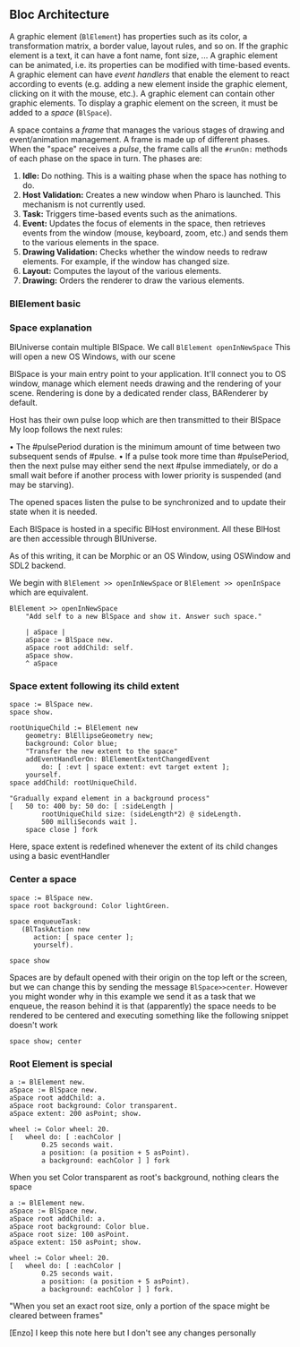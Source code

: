 ## Bloc Architecture

A graphic element (`BlElement`) has properties such as its color, a transformation matrix, a border value, layout rules, and so on. 
If the graphic element is a text, it can have a font name, font size, ... A graphic element can be animated, i.e. its properties can be modified with time-based events. A graphic element can have *event handlers* that enable the element to react according to events (e.g. adding a new element inside the graphic element, clicking on it with the mouse, etc.). A graphic element can contain other graphic elements. To display a graphic element on the screen, it must be added to a *space* (`BlSpace`).

A space contains a *frame* that manages the various stages of drawing and event/animation management. 
A frame is made up of different phases. When the "space" receives a *pulse*, the frame calls all the `#runOn:` methods of each phase on the space in turn. 
The phases are:

1. **Idle:** Do nothing. This is a waiting phase when the space has nothing to do.
2. **Host Validation:** Creates a new window when Pharo is launched. This mechanism is not currently used.
3. **Task:** Triggers time-based events such as  the animations.
4. **Event:** Updates the focus of elements in the space, then retrieves events from the window (mouse, keyboard, zoom, etc.) and sends them to the various elements in the space.
5. **Drawing Validation:** Checks whether the window needs to redraw elements. For example, if the window has changed size.
6. **Layout:** Computes the layout of the various elements.
7. **Drawing:** Orders the renderer to draw the various elements.

### BlElement basic

### Space explanation

BlUniverse contain multiple BlSpace.
We call `BlElement openInNewSpace`
This will open a new OS Windows, with our scene

BlSpace is your main entry point to your application. It'll connect you to 
OS window, manage which element needs drawing and the rendering of your scene.
Rendering is done by a dedicated render class, BARenderer by default.

Host has their own pulse loop which are then transmitted to their BlSpace
My loop follows the next rules:

•	The #pulsePeriod duration is the minimum amount of time between two subsequent sends of #pulse.
•	If a pulse took more time than #pulsePeriod, then the next pulse may either send the next #pulse immediately, or do a small wait before if another process with lower priority is suspended (and may be starving).

The opened spaces listen the pulse to be synchronized and to update their state when it is needed.



Each BlSpace is hosted in  a specific BlHost environment.
All these BlHost are then accessible through BlUniverse.

 As of this writing, it can be Morphic or an OS Window,
using OSWindow and SDL2 backend. 



We begin with `BlElement >> openInNewSpace`
or `BlElement >> openInSpace`  which are equivalent.

```smalltalk
BlElement >> openInNewSpace
	"Add self to a new BlSpace and show it. Answer such space."
	
	| aSpace |
	aSpace := BlSpace new.
	aSpace root addChild: self.
	aSpace show.
	^ aSpace
```

### Space extent following its child extent 

```smalltalk
space := BlSpace new.
space show.

rootUniqueChild := BlElement new
	geometry: BlEllipseGeometry new;
	background: Color blue;
	"Transfer the new extent to the space"
	addEventHandlerOn: BlElementExtentChangedEvent
		do: [ :evt | space extent: evt target extent ]; 
	yourself.
space addChild: rootUniqueChild.

"Gradually expand element in a background process"
[ 	50 to: 400 by: 50 do: [ :sideLength |
		rootUniqueChild size: (sideLength*2) @ sideLength.
		500 milliSeconds wait ].
	space close ] fork
```

Here, space extent is redefined whenever the extent of its child changes using a basic eventHandler

### Center a space

```smalltalk
space := BlSpace new.
space root background: Color lightGreen.

space enqueueTask:
   (BlTaskAction new
      action: [ space center ];
      yourself).

space show
```

Spaces are by default opened with their origin on the top left or the screen, but we can change this by sending the message `BlSpace>>center`.
However you might wonder why in this example we send it as a task that we enqueue, the reason behind it is that (apparently) the space needs to be rendered to be centered and executing something like the following snippet doesn't work

```st
space show; center
```

### Root Element is special

```smalltalk
a := BlElement new.
aSpace := BlSpace new.
aSpace root addChild: a.
aSpace root background: Color transparent.
aSpace extent: 200 asPoint; show.
	
wheel := Color wheel: 20.
[ 	wheel do: [ :eachColor |
		0.25 seconds wait.
		a position: (a position + 5 asPoint).
		a background: eachColor ] ] fork
```

When you set Color transparent as root's background, nothing clears the space

```smalltalk
a := BlElement new.
aSpace := BlSpace new.
aSpace root addChild: a.
aSpace root background: Color blue.
aSpace root size: 100 asPoint.
aSpace extent: 150 asPoint; show.
	
wheel := Color wheel: 20.
[ 	wheel do: [ :eachColor |
		0.25 seconds wait.
		a position: (a position + 5 asPoint).
		a background: eachColor ] ] fork.
```

"When you set an exact root size, only a portion of the space might be cleared between frames"

[Enzo] I keep this note here but I don't see any changes personally

###